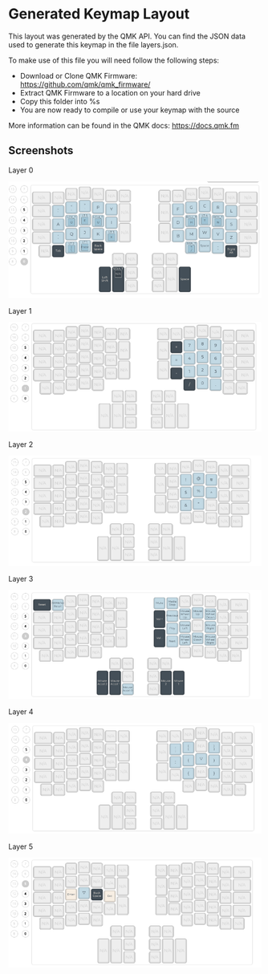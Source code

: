 # Generated Keymap Layout

This layout was generated by the QMK API. You can find the JSON data used to
generate this keymap in the file layers.json.

To make use of this file you will need follow the following steps:

* Download or Clone QMK Firmware: <https://github.com/qmk/qmk_firmware/>
* Extract QMK Firmware to a location on your hard drive
* Copy this folder into %s
* You are now ready to compile or use your keymap with the source

More information can be found in the QMK docs: <https://docs.qmk.fm>

 ## Screenshots

 Layer 0

 ![Layer 0](https://github.com/luotaoruby/ergodox_qmk_layouts/blob/master/imgs/layer0.png)

 Layer 1

 ![Layer 1](https://github.com/luotaoruby/ergodox_qmk_layouts/blob/master/imgs/layer1.png)

 Layer 2

 ![Layer 2](https://github.com/luotaoruby/ergodox_qmk_layouts/blob/master/imgs/layer2.png)

 Layer 3

 ![Layer 3](https://github.com/luotaoruby/ergodox_qmk_layouts/blob/master/imgs/layer3.png)

 Layer 4

 ![Layer 4](https://github.com/luotaoruby/ergodox_qmk_layouts/blob/master/imgs/layer4.png)

 Layer 5

 ![Layer 5](https://github.com/luotaoruby/ergodox_qmk_layouts/blob/master/imgs/layer5.png)

